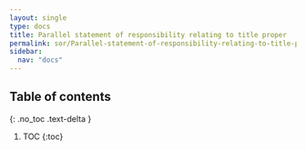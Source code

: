 ```yaml
---
layout: single
type: docs
title: Parallel statement of responsibility relating to title proper
permalink: sor/Parallel-statement-of-responsibility-relating-to-title-proper/
sidebar:
  nav: "docs"
---
```


## Table of contents
{: .no_toc .text-delta }

1. TOC
{:toc}